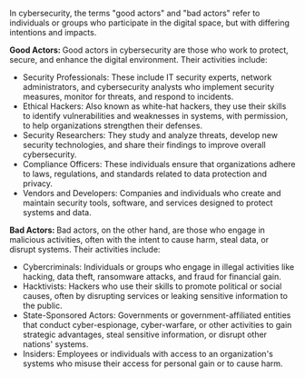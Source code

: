 In cybersecurity, the terms "good actors" and "bad actors" refer to individuals or groups who participate in the digital space, but with differing intentions and impacts.

<b> Good Actors: </b>
Good actors in cybersecurity are those who work to protect, secure, and enhance the digital environment. Their activities include:

* Security Professionals: These include IT security experts, network administrators, and cybersecurity analysts who implement security measures, monitor for threats, and respond to incidents.
* Ethical Hackers: Also known as white-hat hackers, they use their skills to identify vulnerabilities and weaknesses in systems, with permission, to help organizations strengthen their defenses.
* Security Researchers: They study and analyze threats, develop new security technologies, and share their findings to improve overall cybersecurity.
* Compliance Officers: These individuals ensure that organizations adhere to laws, regulations, and standards related to data protection and privacy.
* Vendors and Developers: Companies and individuals who create and maintain security tools, software, and services designed to protect systems and data.

<b> Bad Actors:  </b> 
Bad actors, on the other hand, are those who engage in malicious activities, often with the intent to cause harm, steal data, or disrupt systems. Their activities include:

* Cybercriminals: Individuals or groups who engage in illegal activities like hacking, data theft, ransomware attacks, and fraud for financial gain.
* Hacktivists: Hackers who use their skills to promote political or social causes, often by disrupting services or leaking sensitive information to the public.
* State-Sponsored Actors: Governments or government-affiliated entities that conduct cyber-espionage, cyber-warfare, or other activities to gain strategic advantages, steal sensitive information, or disrupt other nations' systems.
* Insiders: Employees or individuals with access to an organization's systems who misuse their access for personal gain or to cause harm.
